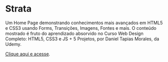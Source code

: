 # Strata

Um Home Page demonstrando conhecimentos mais avançados em HTML5 e CSS3 usando Forms, Transições, Imagens, Fontes e mais. O conteúdo mostrado é fruto do aprendizado absorvido no Curso Web Design Completo: HTML5, CSS3 e JS + 5 Projetos, por Daniel Tapias Morales, da Udemy.

[Clique aqui e acesse](https://pattonhoffiman.github.io/Strata/).
